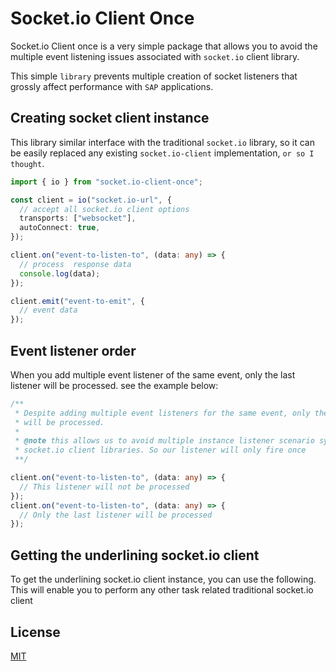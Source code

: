 # Socket.io Client Once

Socket.io Client once is a very simple package that allows you to avoid the multiple event listening issues associated with `socket.io` client library.

This simple `library` prevents multiple creation of socket listeners that grossly affect performance with `SAP` applications.

## Creating socket client instance

This library similar interface with the traditional `socket.io` library, so it can be easily replaced any existing `socket.io-client` implementation, `or so I thought`.

```ts
import { io } from "socket.io-client-once";

const client = io("socket.io-url", {
  // accept all socket.io client options
  transports: ["websocket"],
  autoConnect: true,
});

client.on("event-to-listen-to", (data: any) => {
  // process  response data
  console.log(data);
});

client.emit("event-to-emit", {
  // event data
});
```

## Event listener order

When you add multiple event listener of the same event, only the last listener will be processed.
see the example below:

```ts
/**
 * Despite adding multiple event listeners for the same event, only the last listener added
 * will be processed.
 *
 * @note this allows us to avoid multiple instance listener scenario synonymous with
 * socket.io client libraries. So our listener will only fire once
 **/

client.on("event-to-listen-to", (data: any) => {
  // This listener will not be processed
});
client.on("event-to-listen-to", (data: any) => {
  // Only the last listener will be processed
});
```

## Getting the underlining socket.io client

To get the underlining socket.io client instance, you can use the following. This will enable you to perform any other task related traditional socket.io client

## License

[MIT](LICENSE)
